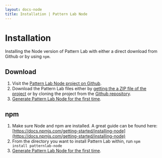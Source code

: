 ```yaml
---
layout: docs-node
title: Installation | Pattern Lab Node
---
```


# Installation

Installing the Node version of Pattern Lab with either a direct download from Github or by using `npm`. 

## Download

1. Visit the [Pattern Lab Node project on Github](https://github.com/pattern-lab/patternlab-node).
2. Download the Pattern Lab files either by [getting the a ZIP file of the project](https://github.com/pattern-lab/patternlab-node/archive/master.zip) or by cloning the project from the [Github repository](https://github.com/pattern-lab/patternlab-node).
3. [Generate Pattern Lab Node for the first time](/docs/node/first-run.html).

## npm

1. Make sure Node and npm are installed. A great guide can be found here: [https://docs.npmjs.com/getting-started/installing-node](https://docs.npmjs.com/getting-started/installing-node)
2. From the directory you want to install Pattern Lab within, run `npm install patternlab-node`
3. [Generate Pattern Lab Node for the first time](/docs/node/first-run.html).